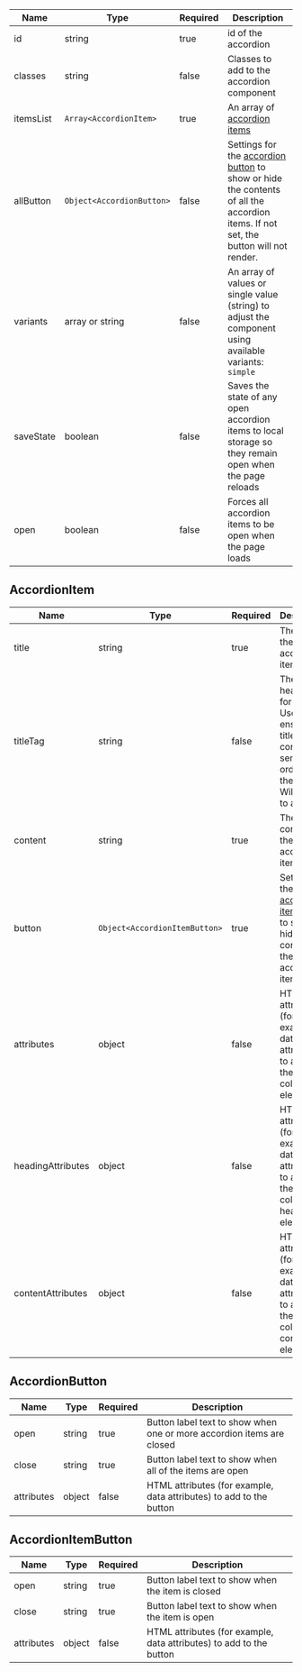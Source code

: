 | Name      | Type                      | Required | Description                                                                                                                                            |
| --------- | ------------------------- | -------- | ------------------------------------------------------------------------------------------------------------------------------------------------------ |
| id        | string                    | true     | id of the accordion                                                                                                                                    |
| classes   | string                    | false    | Classes to add to the accordion component                                                                                                              |
| itemsList | `Array<AccordionItem>`    | true     | An array of [accordion items](#accordionitem)                                                                                                          |
| allButton | `Object<AccordionButton>` | false    | Settings for the [accordion button](#accordionbutton) to show or hide the contents of all the accordion items. If not set, the button will not render. |
| variants  | array or string           | false    | An array of values or single value (string) to adjust the component using available variants: `simple`                                                 |
| saveState | boolean                   | false    | Saves the state of any open accordion items to local storage so they remain open when the page reloads                                                 |
| open      | boolean                   | false    | Forces all accordion items to be open when the page loads                                                                                              |

## AccordionItem

| Name              | Type                          | Required | Description                                                                                                                   |
| ----------------- | ----------------------------- | -------- | ----------------------------------------------------------------------------------------------------------------------------- |
| title             | string                        | true     | The title of the accordion item                                                                                               |
| titleTag          | string                        | false    | The HTML heading tag for the title. Use to ensure the title has a correct semantic order on the page. Will default to an `h2` |
| content           | string                        | true     | The content of the accordion item                                                                                             |
| button            | `Object<AccordionItemButton>` | true     | Settings for the [accordion item button](#accordionitembutton) to show or hide the contents of the accordion item.            |
| attributes        | object                        | false    | HTML attributes (for example, data attributes) to add to the collapsible element                                              |
| headingAttributes | object                        | false    | HTML attributes (for example, data attributes) to add to the collapsible header element                                       |
| contentAttributes | object                        | false    | HTML attributes (for example, data attributes) to add to the collapsible content element                                      |

## AccordionButton

| Name       | Type   | Required | Description                                                           |
| ---------- | ------ | -------- | --------------------------------------------------------------------- |
| open       | string | true     | Button label text to show when one or more accordion items are closed |
| close      | string | true     | Button label text to show when all of the items are open              |
| attributes | object | false    | HTML attributes (for example, data attributes) to add to the button   |

## AccordionItemButton

| Name       | Type   | Required | Description                                                         |
| ---------- | ------ | -------- | ------------------------------------------------------------------- |
| open       | string | true     | Button label text to show when the item is closed                   |
| close      | string | true     | Button label text to show when the item is open                     |
| attributes | object | false    | HTML attributes (for example, data attributes) to add to the button |
